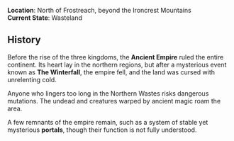 **Location**: North of Frostreach, beyond the Ironcrest Mountains  
**Current State**: Wasteland  

## History  
Before the rise of the three kingdoms, the **Ancient Empire** ruled the entire continent. Its heart lay in the northern regions, but after a mysterious event known as **The Winterfall**, the empire fell, and the land was cursed with unrelenting cold.  

Anyone who lingers too long in the Northern Wastes risks dangerous mutations. The undead and creatures warped by ancient magic roam the area.  

A few remnants of the empire remain, such as a system of stable yet mysterious **portals**, though their function is not fully understood.  
